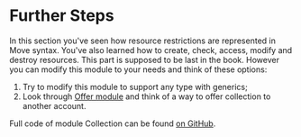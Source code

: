 # Further Steps

In this section you've seen how resource restrictions are represented in Move syntax. You've also learned how to create, check, access, modify and destroy resources. This part is supposed to be last in the book. However you can modify this module to your needs and think of these options:

1. Try to modify this module to support any type with generics;
2. Look through [Offer module](https://github.com/libra/libra/blob/master/language/stdlib/modules/Offer.move) and think of a way to offer collection to another account.

Full code of module Collection can be found [on GitHub](https://github.com/damirka/move-book/blob/master/samples/).




